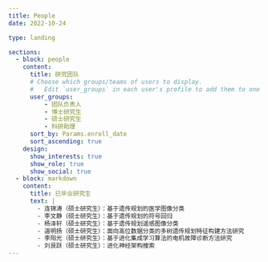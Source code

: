 ```yaml
---
title: People
date: 2022-10-24

type: landing

sections:
  - block: people
    content:
      title: 研究团队
      # Choose which groups/teams of users to display.
      #   Edit `user_groups` in each user's profile to add them to one or more of these groups.
      user_groups:
          - 团队负责人
          - 博士研究生
          - 硕士研究生
          - 科研助理
      sort_by: Params.enroll_date
      sort_ascending: true
    design:
      show_interests: true
      show_role: true
      show_social: true
  - block: markdown
    content:
      title: 已毕业研究生
      text: |
        - 连锦涛（硕士研究生）：基于遗传规划的医学图像分类
        - 李文静（硕士研究生）：基于遗传规划的符号回归
        - 杨泽轩（硕士研究生）：基于遗传规划遥感图像分类
        - 道明扬（硕士研究生）：面向高位数据分类的多树遗传规划特征构建方法研究
        - 李阳光（硕士研究生）：基于进化集成学习算法的电机故障诊断方法研究
        - 刘艮跃（硕士研究生）：进化神经架构搜索
---
```


<script>
// 自定义JavaScript：让people页面的名字点击跳转到GitHub
document.addEventListener('DOMContentLoaded', function() {
  // 查找所有人员卡片中的名字链接
  const nameLinks = document.querySelectorAll('.portrait-title h2 a');
  
  nameLinks.forEach(function(nameLink) {
    // 找到对应的社交链接区域
    const card = nameLink.closest('.portrait-title').parentElement;
    const socialLinks = card.querySelectorAll('.network-icon a');
    
    let githubLink = null;
    
    // 查找GitHub链接
    socialLinks.forEach(function(socialLink) {
      if (socialLink.getAttribute('href') && socialLink.getAttribute('href').includes('github.com')) {
        githubLink = socialLink.getAttribute('href');
      }
    });
    
    // 如果找到GitHub链接，修改名字链接
    if (githubLink) {
      nameLink.setAttribute('href', githubLink);
      nameLink.setAttribute('target', '_blank');
      nameLink.setAttribute('rel', 'noopener');
      nameLink.setAttribute('title', '查看GitHub主页');
      
      // 添加GitHub图标提示
      nameLink.style.position = 'relative';
      nameLink.innerHTML = nameLink.innerHTML + ' <i class="fab fa-github" style="font-size: 0.8em; margin-left: 5px;"></i>';
    }
  });
});
</script>

<style>
/* 自定义样式：美化GitHub链接 */
.portrait-title h2 a:hover {
  color: #007bff !important;
  text-decoration: underline !important;
}

.portrait-title h2 a i.fa-github {
  opacity: 0.7;
  transition: opacity 0.3s ease;
}

.portrait-title h2 a:hover i.fa-github {
  opacity: 1;
}
</style>